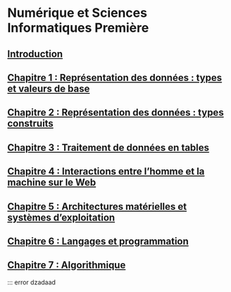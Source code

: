 # Numérique et Sciences Informatiques Première

## [Introduction](./_ressources/0.0.INTRO.md)

## [Chapitre 1 : Représentation des données : types et valeurs de base](./_ressources/1.0.BASE.md)

## [Chapitre 2 : Représentation des données : types construits](./_ressources/2.0.CONST.md)

## [Chapitre 3 : Traitement de données en tables](./_ressources/3.0.TABL.md)

## [Chapitre 4 : Interactions entre l’homme et la machine sur le Web](./_ressources/4.0.WEB.md)

## [Chapitre 5 : Architectures matérielles et systèmes d’exploitation](./_ressources/5.0.ARCHI.md)

## [Chapitre 6 : Langages et programmation](./_ressources/6.0.LANG.md)

## [Chapitre 7 : Algorithmique](./_ressources/7.0.ALGO.md)

::: error
dzadaad

